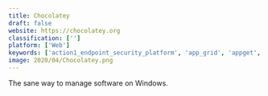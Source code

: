 ```yaml
---
title: Chocolatey
draft: false 
website: https://chocolatey.org
classification: ['']
platform: ['Web']
keywords: ['action1_endpoint_security_platform', 'app_grid', 'appget', 'batchpatch', 'filehippo_app_manager', 'just_install', 'ketarin', 'oneget', 'pdq_deploy', 'patch_my_pc', 'postinstallerf', 'putty', 'sumo', 'synaptic', 'ubuntu_software_center', 'zero_install', 'npm', 'scoop']
image: 2020/04/Chocolatey.png
---
```

The sane way to manage software on Windows.